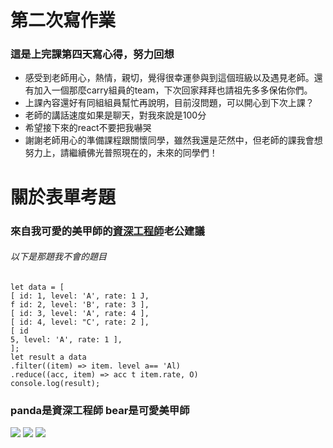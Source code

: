 # 第二次寫作業
### 這是上完課第四天寫心得，努力回想
* 感受到老師用心，熱情，親切，覺得很幸運參與到這個班級以及遇見老師。還有加入一個那麼carry組員的team，下次回家拜拜也請祖先多多保佑你們。
* 上課內容還好有同組組員幫忙再說明，目前沒問題，可以開心到下次上課？
* 老師的講話速度如果是聊天，對我來說是100分
* 希望接下來的react不要把我嚇哭
* 謝謝老師用心的準備課程跟關懷同學，雖然我還是茫然中，但老師的課我會想努力上，請繼續佛光普照現在的，未來的同學們！


# 關於表單考題 
### 來自我可愛的美甲師的[資深工程師](/jWuw3s6NSTSQ-H8Ojt2VxQ)老公建議

###### 以下是那題我不會的題目

```javascript=
let data = [
[ id: 1, level: 'A', rate: 1 J,
f id: 2, level: 'B', rate: 3 ],
[ id: 3, level: 'A', rate: 4 ],
[ id: 4, level: "C', rate: 2 ],
[ id
5, level: 'A', rate: 1 ],
];
let result a data
.filter((item) => item. level a== 'Al)
.reduce((acc, item) => acc t item.rate, O)
console.log(result);   
```
### panda是資深工程師 bear是可愛美甲師
![](https://i.imgur.com/PLxLWs3.jpg)
![](https://i.imgur.com/ecwFXXi.jpg)
![](https://i.imgur.com/Hr7n0Xh.jpg)


